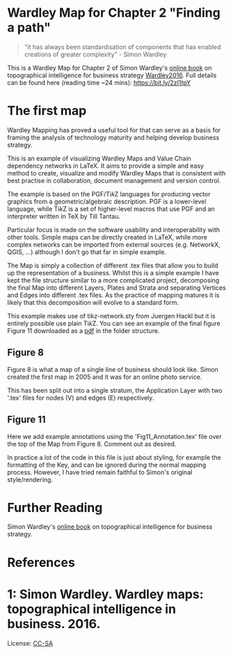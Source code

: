 # Wardley Map for Chapter 2 "Finding a path"

> "it has always been standardisation of components that has enabled creations of greater complexity" - Simon Wardley  
 
This is a Wardley Map for Chapter 2 of Simon Wardley's [online book](https://medium.com/wardleymaps/on-being-lost-2ef5f05eb1ec) on topographical intelligence for business strategy [Wardley2016](#1). Full details can be found here (reading time ~24 mins): https://bit.ly/2zI1tpY 

# The first map 

Wardley Mapping has proved a useful tool for that can serve as a basis for framing the analysis of technology maturity and helping develop business strategy. 

This is an example of visualizing Wardley Maps and Value Chain dependency networks in LaTeX. It aims to provide a simple and easy method to create, visualize and modify Wardley Maps that is consistent with best practise in collaboration, document management and version control. 

The example is based on the PGF/Ti*k*Z languages for producing vector graphics from a geometric/algebraic description. PGF is a lower-level language, while Ti*k*Z is a set of higher-level macros that use PGF and an interpreter written in TeX by Till Tantau.

Particular focus is made on the software usability and interoperability with other tools. Simple maps can be directly created in LaTeX, while more complex networks can be imported from external sources (e.g. NetworkX, QGIS, ...) although I don't go that far in simple example. 

The Map is simply a collection of different .tex files that allow you to build up the representation of a business. Whilst this is a simple example I have kept the file structure similar to a more complicated project, decomposing the final Map into different Layers, Plates and Strata and separating Vertices and Edges into different .tex files. As the practice of mapping matures it is likely that this decomposition will evolve to a standard form. 

This example makes use of tikz-network.sty from Juergen Hackl but it is entirely possible use plain Ti*k*Z. You can see an example of the final figure Figure 11 downloaded as a [pdf](pdf/Wardely_Chapter2_Finding_a_path.pdf) in the folder structure. 

## Figure 8

Figure 8 is what a map of a single line of business should look like. Simon created the first map in 2005 and it was for an online photo service. 

This has been split out into a single stratum, the Application Layer with two '.tex' files for nodes (V) and edges (E) respectively.

## Figure 11

Here we add example annotations using the 'Fig11_Annotation.tex' file over the top of the Map from Figure 8. Comment out as desired. 

In practice a lot of the code in this file is just about styling, for example the formatting of the Key, and can be ignored during the normal mapping process. However, I have tried remain faithful to Simon's original style/rendering. 

# Further Reading 

Simon Wardley's [online book](https://medium.com/wardleymaps/on-being-lost-2ef5f05eb1ec) on topographical intelligence for business strategy.

# References

# 1: Simon Wardley. Wardley maps: topographical intelligence in business. 2016.

License: [CC-SA](LICENSE.md)